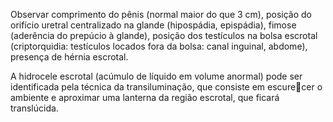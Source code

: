 Observar comprimento do pênis (normal maior do que 3 cm), posição do orifício uretral centralizado na glande (hipospádia, epispádia), fimose (aderência do prepúcio à glande), posição dos testículos na bolsa escrotal (criptorquidia: testículos locados fora da bolsa: canal inguinal, abdome), presença de hérnia escrotal.

A hidrocele escrotal (acúmulo de líquido em volume anormal) pode ser identificada pela técnica da transiluminação, que consiste em escurecer o ambiente e aproximar uma lanterna da região escrotal, que ficará translúcida.